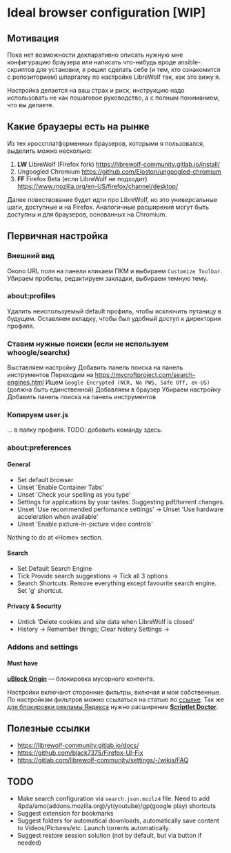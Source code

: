 # Ideal browser configuration [WIP]

## Мотивация

Пока нет возможности декларативно описать нужную мне конфигурацию браузера или написать что-нибудь вроде ansible-скриптов для установки, я решил сделать себе (и тем, кто ознакомится с репозиторием) шпаргалку по настройке LibreWolf так, как это вижу я.

Настройка делается на ваш страх и риск, инструкцию надо использовать не как пошаговое руководство, а с полным пониманием, что вы делаете.

## Какие браузеры есть на рынке

Из тех кроссплатформенных браузеров, которыми я пользовался, выделить можно несколько:

1. **LW** LibreWolf (Firefox fork) <https://librewolf-community.gitlab.io/install/>
2. Ungoogled Chromium <https://github.com/Eloston/ungoogled-chromium>
3. **FF** Firefox Beta (если LibreWolf не подходит) <https://www.mozilla.org/en-US/firefox/channel/desktop/>

Далее повествование будет идти про LibreWolf, но это универсальные шаги, доступные и на Firefox. Аналогичные расширения могут быть доступны и для браузеров, основанных на Chromium.

## Первичная настройка

### Внешний вид

Около URL поля на панели кликаем ПКМ и выбираем `Customize Toolbar`. Убираем пробелы, редактируем закладки, выбираем темную тему.

### about:profiles

Удалить неиспользуемый default профиль, чтобы исключить путаницу в будущем. Оставляем вкладку, чтобы был удобный доступ к директории профиля.

### Ставим нужные поиски (если не используем whoogle/searchx)

Выставляем настройку Добавить панель поиска на панель инструментов
Переходим на <https://mycroftproject.com/search-engines.html>
Ищем `Google Encrypted (NCR, No PWS, Safe Off, en-US)` (должна быть единственной)
Добавляем в браузер
Убираем настройку Добавить панель поиска на панель инструментов

### Копируем user.js

... в папку профиля. TODO: добавить команду здесь.

### about:preferences

#### General

- Set default browser
- Unset 'Enable Container Tabs'
- Unset 'Check your spelling as you type'
- Settings for applications by your tastes. Suggesting pdf/torrent changes.
- Unset 'Use recommended perfomance settings' -> Unset 'Use hardware acceleration when available'
- Unset 'Enable picture-in-picture video controls'

Nothing to do at «Home» section.

#### Search

- Set Default Search Engine
- Tick Provide search suggestions -> Tick all 3 options
- Search Shortcuts: Remove everything except favourite search engine. Set 'g' shortcut.

#### Privacy & Security

- Untick 'Delete cookies and site data when LibreWolf is closed'
- History -> Remember things; Clear history Settings ->

### Addons and settings

#### Must have

[**uBlock Origin**](https://addons.mozilla.org/en-US/firefox/addon/ublock-origin/) — блокировка мусорного контента.

Настройки включают сторонние фильтры, включая и мои собственные.
По настройкам фильтров можно ссылаться на статью по [ссылке](https://forums.lanik.us/viewtopic.php?f=102&t=22512). Так же [для блокировки рекламы Яндекса](https://forums.lanik.us/viewtopic.php?f=102&t=22749) нужно расширение [**Scriptlet Doctor**](https://forums.lanik.us/viewtopic.php?f=102&t=22749).

## Полезные ссылки

- <https://librewolf-community.gitlab.io/docs/>
- <https://github.com/black7375/Firefox-UI-Fix>
- <https://gitlab.com/librewolf-community/settings/-/wikis/FAQ>

## TODO

- Make search configuration via `search.json.mozlz4` file. Need to add 4pda/amo(addons.mozilla.org)/yt(youtube)/gp(google play) shortcuts
- Suggest extension for bookmarks
- Suggest folders for automatical downloads, automatically save content to Videos/Pictures/etc. Launch torrents automatically.
- Suggest restore session solution (not by default, but via button if needed)
